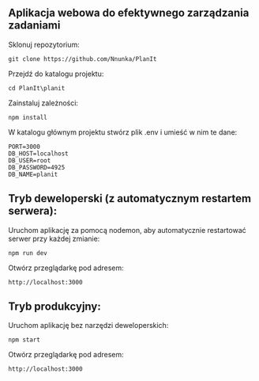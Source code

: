 ## Aplikacja webowa do efektywnego zarządzania zadaniami

Sklonuj repozytorium:

    git clone https://github.com/Nnunka/PlanIt

Przejdź do katalogu projektu:

    cd PlanIt\planit

Zainstaluj zależności:

    npm install

W katalogu głównym projektu stwórz plik .env i umieść w nim te dane:

    PORT=3000
    DB_HOST=localhost
    DB_USER=root
    DB_PASSWORD=4925
    DB_NAME=planit

## Tryb deweloperski (z automatycznym restartem serwera):

Uruchom aplikację za pomocą nodemon, aby automatycznie restartować serwer przy każdej zmianie:

    npm run dev

Otwórz przeglądarkę pod adresem:

    http://localhost:3000

## Tryb produkcyjny:

Uruchom aplikację bez narzędzi deweloperskich:

    npm start

Otwórz przeglądarkę pod adresem:

    http://localhost:3000
